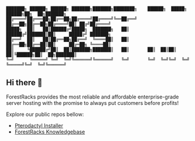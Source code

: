 ```

███████╗ ██████╗ ██████╗ ███████╗███████╗████████╗    ██████╗  █████╗  ██████╗██╗  ██╗███████╗
██╔════╝██╔═══██╗██╔══██╗██╔════╝██╔════╝╚══██╔══╝    ██╔══██╗██╔══██╗██╔════╝██║ ██╔╝██╔════╝
█████╗  ██║   ██║██████╔╝█████╗  ███████╗   ██║       ██████╔╝███████║██║     █████╔╝ ███████╗
██╔══╝  ██║   ██║██╔══██╗██╔══╝  ╚════██║   ██║       ██╔══██╗██╔══██║██║     ██╔═██╗ ╚════██║
██║     ╚██████╔╝██║  ██║███████╗███████║   ██║       ██║  ██║██║  ██║╚██████╗██║  ██╗███████║
╚═╝      ╚═════╝ ╚═╝  ╚═╝╚══════╝╚══════╝   ╚═╝       ╚═╝  ╚═╝╚═╝  ╚═╝ ╚═════╝╚═╝  ╚═╝╚══════╝

```

## Hi there 👋

ForestRacks provides the most reliable and affordable enterprise-grade server hosting with the promise to always put customers before profits!

Explore our public repos bellow:


* [Pterodactyl Installer](https://github.com/ForestRacks/PteroInstaller)
* [ForestRacks Knowledgebase](https://github.com/ForestRacks/Knowledgebase)
